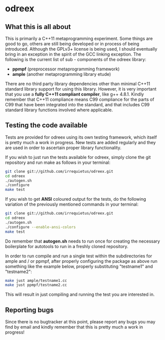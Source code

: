 # odreex

What this is all about
----------------------

This is primarily a C++11 metaprogramming experiment. Some things are good to
go, others are still being developed or in process of being introduced. Although
the GPLv3+ license is being used, I should eventually bring in an exception
in the spirit of the GCC linking exception. The following is the current list
of sub - components of the odreex library:

 * **ppmpf** (preprocessor metaprogramming framework)
 * **ample** (another metaprogramming library etude)
 
There are no third party library dependencies other than minimal C++11 standard
library support for using this library. However, it is very important that you
use a **fully C++11 compliant compiler**, like g++ 4.8.1. Kindly remember that
C++11 compliance means C99 compliance for the parts of C99 that have been
integrated into the standard, and that includes C99 standard library functions
involved where applicable.

Testing the code available
--------------------------

Tests are provided for odreex using its own testing framework, which itself is
pretty much a work in progress. New tests are added regularly and they are used
in order to ascertain proper library functionality.

If you wish to just run the tests available for odreex, simply clone the git
repository and run make as follows in your terminal:
```bash
git clone git://github.com/irrequietus/odreex.git
cd odreex
./autogen.sh
./configure
make test
```
If you wish to get **ANSI** coloured output for the tests, do the following
variation of the previously mentioned commands in your terminal:
```bash
git clone git://github.com/irrequietus/odreex.git
cd odreex
./autogen.sh
./configure --enable-ansi-colors
make test
```
Do remember that **autogen.sh** needs to run once for creating the necessary
boilerplate for autotools to run in a freshly cloned repository.

In order to run compile and run a single test within the subdirectories for ample
and / or ppmpf, after properly configuring the package as above run something like
the example below, properly substituting "testname1" and "testname2":
```bash
make just ample/testname1.cc
make just ppmpf/testname2.cc
```
This will result in just compiling and running the test you are interested in.

Reporting bugs
--------------

Since there is no bugtracker at this point, please report any bugs you may find
by email and kindly remember that this is pretty much a work in progress!
